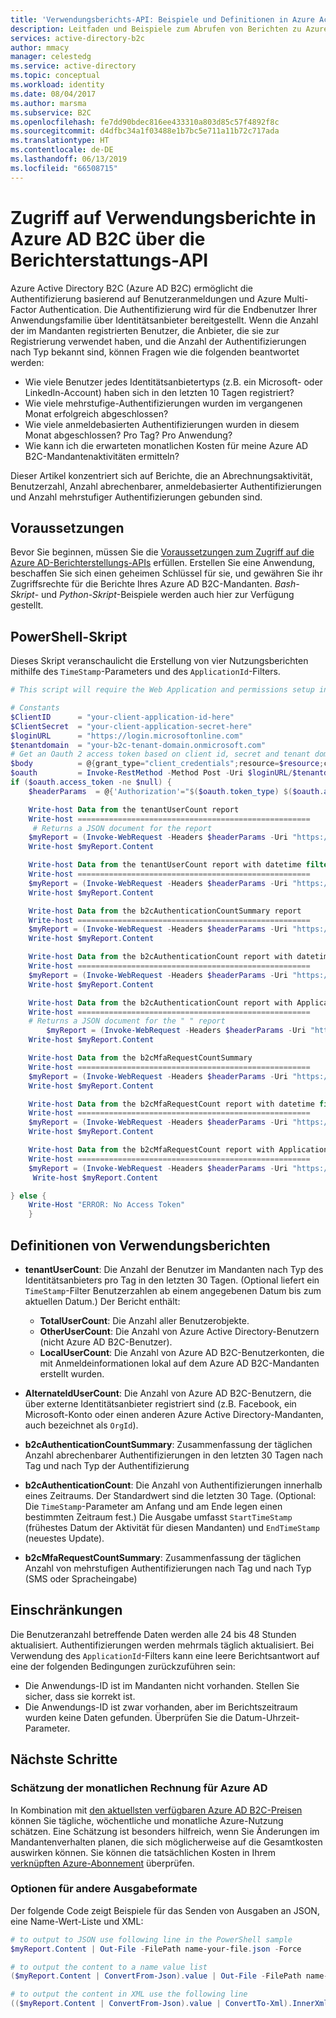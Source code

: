 ```yaml
---
title: 'Verwendungsberichts-API: Beispiele und Definitionen in Azure Active Directory B2C | Microsoft-Dokumentationen'
description: Leitfaden und Beispiele zum Abrufen von Berichten zu Azure AD B2C-Mandantenbenutzern, Authentifizierungen und mehrstufigen Authentifizierungen.
services: active-directory-b2c
author: mmacy
manager: celestedg
ms.service: active-directory
ms.topic: conceptual
ms.workload: identity
ms.date: 08/04/2017
ms.author: marsma
ms.subservice: B2C
ms.openlocfilehash: fe7dd90bdec816ee433310a803d85c57f4892f8c
ms.sourcegitcommit: d4dfbc34a1f03488e1b7bc5e711a11b72c717ada
ms.translationtype: HT
ms.contentlocale: de-DE
ms.lasthandoff: 06/13/2019
ms.locfileid: "66508715"
---
```

# <a name="accessing-usage-reports-in-azure-ad-b2c-via-the-reporting-api"></a>Zugriff auf Verwendungsberichte in Azure AD B2C über die Berichterstattungs-API

Azure Active Directory B2C (Azure AD B2C) ermöglicht die Authentifizierung basierend auf Benutzeranmeldungen und Azure Multi-Factor Authentication. Die Authentifizierung wird für die Endbenutzer Ihrer Anwendungsfamilie über Identitätsanbieter bereitgestellt. Wenn die Anzahl der im Mandanten registrierten Benutzer, die Anbieter, die sie zur Registrierung verwendet haben, und die Anzahl der Authentifizierungen nach Typ bekannt sind, können Fragen wie die folgenden beantwortet werden:
* Wie viele Benutzer jedes Identitätsanbietertyps (z.B. ein Microsoft- oder LinkedIn-Account) haben sich in den letzten 10 Tagen registriert?
* Wie viele mehrstufige-Authentifizierungen wurden im vergangenen Monat erfolgreich abgeschlossen?
* Wie viele anmeldebasierten Authentifizierungen wurden in diesem Monat abgeschlossen? Pro Tag? Pro Anwendung?
* Wie kann ich die erwarteten monatlichen Kosten für meine Azure AD B2C-Mandantenaktivitäten ermitteln?

Dieser Artikel konzentriert sich auf Berichte, die an Abrechnungsaktivität, Benutzerzahl, Anzahl abrechenbarer, anmeldebasierter Authentifizierungen und Anzahl mehrstufiger Authentifizierungen gebunden sind.


## <a name="prerequisites"></a>Voraussetzungen
Bevor Sie beginnen, müssen Sie die [Voraussetzungen zum Zugriff auf die Azure AD-Berichterstellungs-APIs](https://azure.microsoft.com/documentation/articles/active-directory-reporting-api-getting-started/) erfüllen. Erstellen Sie eine Anwendung, beschaffen Sie sich einen geheimen Schlüssel für sie, und gewähren Sie ihr Zugriffsrechte für die Berichte Ihres Azure AD B2C-Mandanten. *Bash-Skript*- und *Python-Skript*-Beispiele werden auch hier zur Verfügung gestellt. 

## <a name="powershell-script"></a>PowerShell-Skript
Dieses Skript veranschaulicht die Erstellung von vier Nutzungsberichten mithilfe des `TimeStamp`-Parameters und des `ApplicationId`-Filters.

```powershell
# This script will require the Web Application and permissions setup in Azure Active Directory

# Constants
$ClientID      = "your-client-application-id-here"  
$ClientSecret  = "your-client-application-secret-here"
$loginURL      = "https://login.microsoftonline.com"
$tenantdomain  = "your-b2c-tenant-domain.onmicrosoft.com"  
# Get an Oauth 2 access token based on client id, secret and tenant domain
$body          = @{grant_type="client_credentials";resource=$resource;client_id=$ClientID;client_secret=$ClientSecret}
$oauth         = Invoke-RestMethod -Method Post -Uri $loginURL/$tenantdomain/oauth2/token?api-version=1.0 -Body $body
if ($oauth.access_token -ne $null) {
    $headerParams  = @{'Authorization'="$($oauth.token_type) $($oauth.access_token)"}

    Write-host Data from the tenantUserCount report
    Write-host ====================================================
     # Returns a JSON document for the report
    $myReport = (Invoke-WebRequest -Headers $headerParams -Uri "https://graph.windows.net/$tenantdomain/reports/tenantUserCount?api-version=beta")
    Write-host $myReport.Content

    Write-host Data from the tenantUserCount report with datetime filter
    Write-host ====================================================
    $myReport = (Invoke-WebRequest -Headers $headerParams -Uri "https://graph.windows.net/$tenantdomain/reports/tenantUserCount?%24filter=TimeStamp+gt+2016-10-15&api-version=beta")
    Write-host $myReport.Content

    Write-host Data from the b2cAuthenticationCountSummary report
    Write-host ====================================================
    $myReport = (Invoke-WebRequest -Headers $headerParams -Uri "https://graph.windows.net/$tenantdomain/reports/b2cAuthenticationCountSummary?api-version=beta")
    Write-host $myReport.Content

    Write-host Data from the b2cAuthenticationCount report with datetime filter
    Write-host ====================================================
    $myReport = (Invoke-WebRequest -Headers $headerParams -Uri "https://graph.windows.net/$tenantdomain/reports/b2cAuthenticationCount?%24filter=TimeStamp+gt+2016-09-20+and+TimeStamp+lt+2016-10-03&api-version=beta")
    Write-host $myReport.Content

    Write-host Data from the b2cAuthenticationCount report with ApplicationId filter
    Write-host ====================================================
    # Returns a JSON document for the " " report
        $myReport = (Invoke-WebRequest -Headers $headerParams -Uri "https://graph.windows.net/$tenantdomain/reports/b2cAuthenticationCount?%24filter=ApplicationId+eq+ada78934-a6da-4e69-b816-10de0d79db1d&api-version=beta")
    Write-host $myReport.Content

    Write-host Data from the b2cMfaRequestCountSummary
    Write-host ====================================================
    $myReport = (Invoke-WebRequest -Headers $headerParams -Uri "https://graph.windows.net/$tenantdomain/reports/b2cMfaRequestCountSummary?api-version=beta")
    Write-host $myReport.Content

    Write-host Data from the b2cMfaRequestCount report with datetime filter
    Write-host ====================================================
    $myReport = (Invoke-WebRequest -Headers $headerParams -Uri "https://graph.windows.net/$tenantdomain/reports/b2cMfaRequestCount?%24filter=TimeStamp+gt+2016-09-10+and+TimeStamp+lt+2016-10-04&api-version=beta")
    Write-host $myReport.Content

    Write-host Data from the b2cMfaRequestCount report with ApplicationId filter
    Write-host ====================================================
    $myReport = (Invoke-WebRequest -Headers $headerParams -Uri "https://graph.windows.net/$tenantdomain/reports/b2cMfaRequestCountSummary?%24filter=ApplicationId+eq+ada78934-a6da-4e69-b816-10de0d79db1d&api-version=beta")
     Write-host $myReport.Content

} else {
    Write-Host "ERROR: No Access Token"
    }
```


## <a name="usage-report-definitions"></a>Definitionen von Verwendungsberichten
* **tenantUserCount**: Die Anzahl der Benutzer im Mandanten nach Typ des Identitätsanbieters pro Tag in den letzten 30 Tagen. (Optional liefert ein `TimeStamp`-Filter Benutzerzahlen ab einem angegebenen Datum bis zum aktuellen Datum.) Der Bericht enthält:
  * **TotalUserCount**: Die Anzahl aller Benutzerobjekte.
  * **OtherUserCount**: Die Anzahl von Azure Active Directory-Benutzern (nicht Azure AD B2C-Benutzer).
  * **LocalUserCount**: Die Anzahl von Azure AD B2C-Benutzerkonten, die mit Anmeldeinformationen lokal auf dem Azure AD B2C-Mandanten erstellt wurden.

* **AlternateIdUserCount**: Die Anzahl von Azure AD B2C-Benutzern, die über externe Identitätsanbieter registriert sind (z.B. Facebook, ein Microsoft-Konto oder einen anderen Azure Active Directory-Mandanten, auch bezeichnet als `OrgId`).

* **b2cAuthenticationCountSummary**: Zusammenfassung der täglichen Anzahl abrechenbarer Authentifizierungen in den letzten 30 Tagen nach Tag und nach Typ der Authentifizierung

* **b2cAuthenticationCount**: Die Anzahl von Authentifizierungen innerhalb eines Zeitraums. Der Standardwert sind die letzten 30 Tage.  (Optional: Die `TimeStamp`-Parameter am Anfang und am Ende legen einen bestimmten Zeitraum fest.) Die Ausgabe umfasst `StartTimeStamp` (frühestes Datum der Aktivität für diesen Mandanten) und `EndTimeStamp` (neuestes Update).

* **b2cMfaRequestCountSummary**: Zusammenfassung der täglichen Anzahl von mehrstufigen Authentifizierungen nach Tag und nach Typ (SMS oder Spracheingabe)


## <a name="limitations"></a>Einschränkungen
Die Benutzeranzahl betreffende Daten werden alle 24 bis 48 Stunden aktualisiert. Authentifizierungen werden mehrmals täglich aktualisiert. Bei Verwendung des `ApplicationId`-Filters kann eine leere Berichtsantwort auf eine der folgenden Bedingungen zurückzuführen sein:
  * Die Anwendungs-ID ist im Mandanten nicht vorhanden. Stellen Sie sicher, dass sie korrekt ist.
  * Die Anwendungs-ID ist zwar vorhanden, aber im Berichtszeitraum wurden keine Daten gefunden. Überprüfen Sie die Datum-Uhrzeit-Parameter.


## <a name="next-steps"></a>Nächste Schritte
### <a name="monthly-bill-estimates-for-azure-ad"></a>Schätzung der monatlichen Rechnung für Azure AD
In Kombination mit [den aktuellsten verfügbaren Azure AD B2C-Preisen](https://azure.microsoft.com/pricing/details/active-directory-b2c/) können Sie tägliche, wöchentliche und monatliche Azure-Nutzung schätzen.  Eine Schätzung ist besonders hilfreich, wenn Sie Änderungen im Mandantenverhalten planen, die sich möglicherweise auf die Gesamtkosten auswirken können. Sie können die tatsächlichen Kosten in Ihrem [verknüpften Azure-Abonnement](active-directory-b2c-how-to-enable-billing.md) überprüfen.

### <a name="options-for-other-output-formats"></a>Optionen für andere Ausgabeformate
Der folgende Code zeigt Beispiele für das Senden von Ausgaben an JSON, eine Name-Wert-Liste und XML:
```powershell
# to output to JSON use following line in the PowerShell sample
$myReport.Content | Out-File -FilePath name-your-file.json -Force

# to output the content to a name value list
($myReport.Content | ConvertFrom-Json).value | Out-File -FilePath name-your-file.txt -Force

# to output the content in XML use the following line
(($myReport.Content | ConvertFrom-Json).value | ConvertTo-Xml).InnerXml | Out-File -FilePath name-your-file.xml -Force
```

